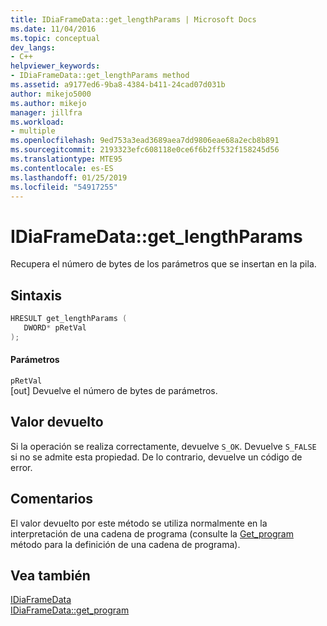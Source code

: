 ```yaml
---
title: IDiaFrameData::get_lengthParams | Microsoft Docs
ms.date: 11/04/2016
ms.topic: conceptual
dev_langs:
- C++
helpviewer_keywords:
- IDiaFrameData::get_lengthParams method
ms.assetid: a9177ed6-9ba8-4384-b411-24cad07d031b
author: mikejo5000
ms.author: mikejo
manager: jillfra
ms.workload:
- multiple
ms.openlocfilehash: 9ed753a3ead3689aea7dd9806eae68a2ecb8b891
ms.sourcegitcommit: 2193323efc608118e0ce6f6b2ff532f158245d56
ms.translationtype: MTE95
ms.contentlocale: es-ES
ms.lasthandoff: 01/25/2019
ms.locfileid: "54917255"
---
```

# <a name="idiaframedatagetlengthparams"></a>IDiaFrameData::get_lengthParams
Recupera el número de bytes de los parámetros que se insertan en la pila.  
  
## <a name="syntax"></a>Sintaxis  
  
```C++  
HRESULT get_lengthParams (   
   DWORD* pRetVal  
);  
```  
  
#### <a name="parameters"></a>Parámetros  
 `pRetVal`  
 [out] Devuelve el número de bytes de parámetros.  
  
## <a name="return-value"></a>Valor devuelto  
 Si la operación se realiza correctamente, devuelve `S_OK`. Devuelve `S_FALSE` si no se admite esta propiedad. De lo contrario, devuelve un código de error.  
  
## <a name="remarks"></a>Comentarios  
 El valor devuelto por este método se utiliza normalmente en la interpretación de una cadena de programa (consulte la [Get_program](../../debugger/debug-interface-access/idiaframedata-get-program.md) método para la definición de una cadena de programa).  
  
## <a name="see-also"></a>Vea también  
 [IDiaFrameData](../../debugger/debug-interface-access/idiaframedata.md)   
 [IDiaFrameData::get_program](../../debugger/debug-interface-access/idiaframedata-get-program.md)